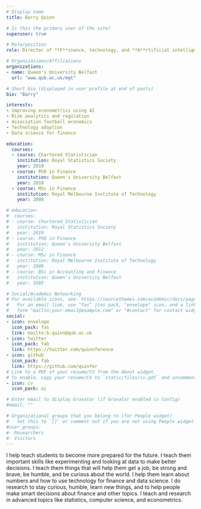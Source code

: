```yaml
---
# Display name
title: Barry Quinn

# Is this the primary user of the site?
superuser: true

# Role/position
role: Director of **F**inance, technology, and **A**rtificial intelligence la**B** [FAB](https://www.qub.ac.uk/schools/QueensManagementSchool/Research/ResearchCentres/FAB/)

# Organizations/Affiliations
organizations:
- name: Queen's University Belfast
  url: "www.qub.ac.uk/mgt"

# Short bio (displayed in user profile at end of posts)
bio: "Barry"

interests:
- Improving econometrics using AI
- Risk analytics and regulation
- Association football economics
- Technology adoption
- Data science for finance

education:
  courses:
  - course: Chartered Statistician
    institution: Royal Statistics Society
    year: 2019
  - course: PhD in Finance
    institution: Queen's University Belfast
    year: 2010
  - course: MSc in Finance
    institution: Royal Melbourne Institute of Technology
    year: 2008

# education:
#  courses:
# - course: Chartered Statistician
#   institution: Royal Statistics Society
#   year: 2019
# - course: PhD in Finance
#   institution: Queen's University Belfast
#   year: 2012
# - course: MSc in Finance
#   institution: Royal Melbourne Institute of Technology
#   year: 2009
# - course: BSc in Accounting and Finance
#   institution: Queen's University Belfast
#   year: 1995

# Social/Academic Networking
# For available icons, see: https://sourcethemes.com/academic/docs/page-builder/#icons
#   For an email link, use "fas" icon pack, "envelope" icon, and a link in the
#   form "mailto:your-email@example.com" or "#contact" for contact widget.
social:
- icon: envelope
  icon_pack: fas
  link: mailto:b.quinn@qub.ac.uk
- icon: twitter
  icon_pack: fab
  link: https://twitter.com/quinnference
- icon: github
  icon_pack: fab
  link: https://github.com/quinfer
# Link to a PDF of your resume/CV from the About widget.
# To enable, copy your resume/CV to `static/files/cv.pdf` and uncomment the lines below.
- icon: cv
  icon_pack: ai

# Enter email to display Gravatar (if Gravatar enabled in Config)
#email: ""

# Organizational groups that you belong to (for People widget)
#   Set this to `[]` or comment out if you are not using People widget.
#user_groups:
#- Researchers
#- Visitors
---
```


I help teach students to become more prepared for the future.  I teach them important skills like experimenting and looking at data to make better decisions. I teach them things that will help them get a job, be strong and brave, be humble, and be curious about the world.  I help them learn about numbers and how to use technology for finance and data science.  I do research to stay curious, humble, learn new things, and to help people make smart decisions about finance and other topics. I teach and research in advanced topics like statistics, computer science, and econometrics.
